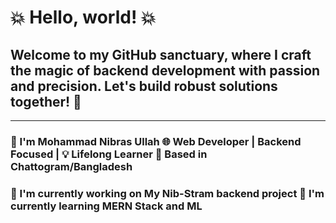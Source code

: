 # 💥 Hello, world! 💥
## Welcome to my GitHub sanctuary, where I craft the magic of backend development with passion and precision. Let's build robust solutions together! 👊
--- 
### 👋 I'm Mohammad Nibras Ullah 🌐 Web Developer | Backend Focused | 💡 Lifelong Learner 📍 Based in Chattogram/Bangladesh
### 🔭 I'm currently working on My Nib-Stram backend project 🌱 I'm currently learning MERN Stack and ML
